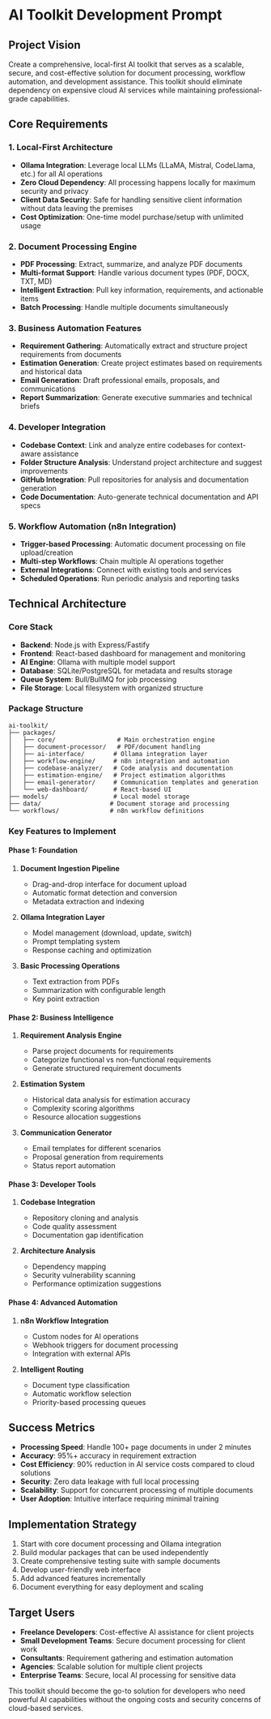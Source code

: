 # AI Toolkit Development Prompt

## Project Vision

Create a comprehensive, local-first AI toolkit that serves as a scalable, secure, and cost-effective solution for document processing, workflow automation, and development assistance. This toolkit should eliminate dependency on expensive cloud AI services while maintaining professional-grade capabilities.

## Core Requirements

### 1. Local-First Architecture

- **Ollama Integration**: Leverage local LLMs (LLaMA, Mistral, CodeLlama, etc.) for all AI operations
- **Zero Cloud Dependency**: All processing happens locally for maximum security and privacy
- **Client Data Security**: Safe for handling sensitive client information without data leaving the premises
- **Cost Optimization**: One-time model purchase/setup with unlimited usage

### 2. Document Processing Engine

- **PDF Processing**: Extract, summarize, and analyze PDF documents
- **Multi-format Support**: Handle various document types (PDF, DOCX, TXT, MD)
- **Intelligent Extraction**: Pull key information, requirements, and actionable items
- **Batch Processing**: Handle multiple documents simultaneously

### 3. Business Automation Features

- **Requirement Gathering**: Automatically extract and structure project requirements from documents
- **Estimation Generation**: Create project estimates based on requirements and historical data
- **Email Generation**: Draft professional emails, proposals, and communications
- **Report Summarization**: Generate executive summaries and technical briefs

### 4. Developer Integration

- **Codebase Context**: Link and analyze entire codebases for context-aware assistance
- **Folder Structure Analysis**: Understand project architecture and suggest improvements
- **GitHub Integration**: Pull repositories for analysis and documentation generation
- **Code Documentation**: Auto-generate technical documentation and API specs

### 5. Workflow Automation (n8n Integration)

- **Trigger-based Processing**: Automatic document processing on file upload/creation
- **Multi-step Workflows**: Chain multiple AI operations together
- **External Integrations**: Connect with existing tools and services
- **Scheduled Operations**: Run periodic analysis and reporting tasks

## Technical Architecture

### Core Stack

- **Backend**: Node.js with Express/Fastify
- **Frontend**: React-based dashboard for management and monitoring
- **AI Engine**: Ollama with multiple model support
- **Database**: SQLite/PostgreSQL for metadata and results storage
- **Queue System**: Bull/BullMQ for job processing
- **File Storage**: Local filesystem with organized structure

### Package Structure

```
ai-toolkit/
├── packages/
│   ├── core/                 # Main orchestration engine
│   ├── document-processor/   # PDF/document handling
│   ├── ai-interface/        # Ollama integration layer
│   ├── workflow-engine/     # n8n integration and automation
│   ├── codebase-analyzer/   # Code analysis and documentation
│   ├── estimation-engine/   # Project estimation algorithms
│   ├── email-generator/     # Communication templates and generation
│   └── web-dashboard/       # React-based UI
├── models/                  # Local model storage
├── data/                   # Document storage and processing
└── workflows/              # n8n workflow definitions
```

### Key Features to Implement

#### Phase 1: Foundation

1. **Document Ingestion Pipeline**

   - Drag-and-drop interface for document upload
   - Automatic format detection and conversion
   - Metadata extraction and indexing

2. **Ollama Integration Layer**

   - Model management (download, update, switch)
   - Prompt templating system
   - Response caching and optimization

3. **Basic Processing Operations**
   - Text extraction from PDFs
   - Summarization with configurable length
   - Key point extraction

#### Phase 2: Business Intelligence

1. **Requirement Analysis Engine**

   - Parse project documents for requirements
   - Categorize functional vs non-functional requirements
   - Generate structured requirement documents

2. **Estimation System**

   - Historical data analysis for estimation accuracy
   - Complexity scoring algorithms
   - Resource allocation suggestions

3. **Communication Generator**
   - Email templates for different scenarios
   - Proposal generation from requirements
   - Status report automation

#### Phase 3: Developer Tools

1. **Codebase Integration**

   - Repository cloning and analysis
   - Code quality assessment
   - Documentation gap identification

2. **Architecture Analysis**
   - Dependency mapping
   - Security vulnerability scanning
   - Performance optimization suggestions

#### Phase 4: Advanced Automation

1. **n8n Workflow Integration**

   - Custom nodes for AI operations
   - Webhook triggers for document processing
   - Integration with external APIs

2. **Intelligent Routing**
   - Document type classification
   - Automatic workflow selection
   - Priority-based processing queues

## Success Metrics

- **Processing Speed**: Handle 100+ page documents in under 2 minutes
- **Accuracy**: 95%+ accuracy in requirement extraction
- **Cost Efficiency**: 90% reduction in AI service costs compared to cloud solutions
- **Security**: Zero data leakage with full local processing
- **Scalability**: Support for concurrent processing of multiple documents
- **User Adoption**: Intuitive interface requiring minimal training

## Implementation Strategy

1. Start with core document processing and Ollama integration
2. Build modular packages that can be used independently
3. Create comprehensive testing suite with sample documents
4. Develop user-friendly web interface
5. Add advanced features incrementally
6. Document everything for easy deployment and scaling

## Target Users

- **Freelance Developers**: Cost-effective AI assistance for client projects
- **Small Development Teams**: Secure document processing for client work
- **Consultants**: Requirement gathering and estimation automation
- **Agencies**: Scalable solution for multiple client projects
- **Enterprise Teams**: Secure, local AI processing for sensitive data

This toolkit should become the go-to solution for developers who need powerful AI capabilities without the ongoing costs and security concerns of cloud-based services.
